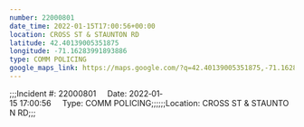 ```yaml
---
number: 22000801
date_time: 2022-01-15T17:00:56+00:00
location: CROSS ST & STAUNTON RD
latitude: 42.40139005351875
longitude: -71.16283991893886
type: COMM POLICING
google_maps_link: https://maps.google.com/?q=42.40139005351875,-71.16283991893886
---
```


;;;Incident #: 22000801     Date: 2022‐01‐15 17:00:56     Type: COMM POLICING;;;;;;Location: CROSS ST & STAUNTON RD;;;

